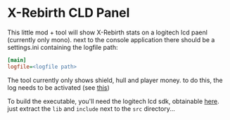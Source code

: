 # X-Rebirth CLD Panel

This little mod + tool will show X-Rebirth stats on a logitech lcd paenl (currently only mono). 
next to the console application there should be a settings.ini containing the logfile path:

```ini
[main]
logfile=<logfile path>
```

The tool currently only shows shield, hull and player money. to do this, the log needs to be activated (see [this](http://www.egosoft.com:8292/confluence/pages/viewpage.action?pageId=30113925))

To build the executable, you'll need the logitech lcd sdk, obtainable [here](http://gaming.logitech.com/de-de/developers). just extract the `lib` and `include` next to the `src` directory...